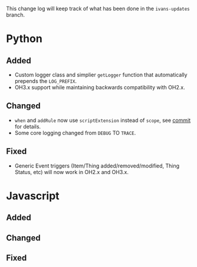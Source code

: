 This change log will keep track of what has been done in the `ivans-updates` branch.

# Python

## Added

* Custom logger class and simplier `getLogger` function that automatically prepends the `LOG_PREFIX`.
* OH3.x support while maintaining backwards compatibility with OH2.x.

## Changed

* `when` and `addRule` now use `scriptExtension` instead of `scope`, see [commit](https://github.com/CrazyIvan359/openhab-helper-libraries/commit/cbc5e01b65cb614cced80e482b74dae523aed75f) for details.
* Some core logging changed from `DEBUG` TO `TRACE`.

## Fixed

* Generic Event triggers (Item/Thing added/removed/modified, Thing Status, etc) will now work in OH2.x and OH3.x.

# Javascript

## Added

## Changed

## Fixed
